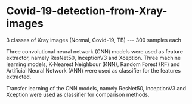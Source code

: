 # Covid-19-detection-from-Xray-images
3 classes of Xray images (Normal, Covid-19, TB) ---  300 samples each

Three convolutional neural network (CNN) models were used as feature extractor, namely ResNet50, InceptionV3 and Xception. 
Three machine learning models, K-Nearest Neighbour (KNN), Random Forest (RF) and Artificial Neural Network (ANN) were used as classifier for the features extracted.

Transfer learning of the CNN models, namely ResNet50, InceptionV3 and Xception were used as classifier for comparison methods.
